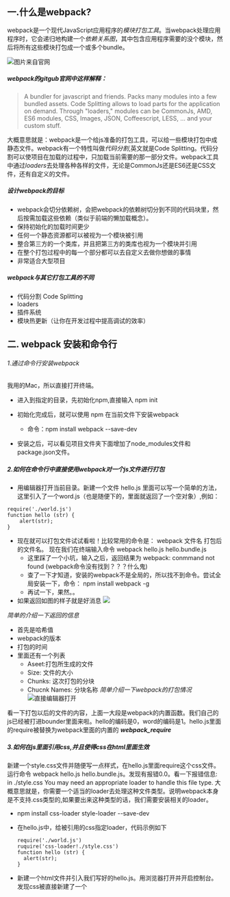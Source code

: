 ## 一.什么是webpack?
webpack是一个现代JavaScript应用程序的*模块打包工具*。当webpack处理应用程序时，它会递归地构建一个*依赖关系图*，其中包含应用程序需要的没个模块，然后将所有这些模块打包成一个或多个bundle。


![图片来自官网](https://i.loli.net/2017/12/06/5a27a2fef147b.png)

##### webpack的gitgub官网中这样解释：
> A bundler for javascript and friends. Packs many modules into a few bundled assets. Code Splitting allows to load parts for the application on demand. Through "loaders," modules can be CommonJs, AMD, ES6 modules, CSS, Images, JSON, Coffeescript, LESS, ... and your custom stuff.

大概意思就是：webpack是一个给js准备的打包工具，可以给一些模块打包中成静态文件。webpack有一个特性叫做*代码分割*,英文就是Code Splitting。代码分割可以使项目在加载的过程中，只加载当前需要的那一部分文件。webpack工具中通过*loaders*去处理各种各样的文件，无论是CommonJs还是ES6还是CSS文件，还有自定义的文件。

##### 设计webpack的目标
- webpack会切分依赖树，会把webpack的依赖树切分到不同的代码块里，然后按需加载这些依赖（类似于前端的懒加载概念）。
- 保持初始化的加载时间更少
- 任何一个静态资源都可以被视为一个模块被引用
- 整合第三方的一个类库，并且把第三方的类库也视为一个模块并引用
- 在整个打包过程中的每一个部分都可以去自定义去做你想做的事情
- 非常适合大型项目

##### webpack与其它打包工具的不同
- 代码分割 Code Splitting
- loaders
- 插件系统
- 模块热更新（让你在开发过程中提高调试的效率）

## 二. webpack 安装和命令行
###### 1.通过命令行安装webpack

我用的Mac，所以直接打开终端。

- 进入到指定的目录，先初始化npm,直接输入 npm init

- 初始化完成后，就可以使用 npm 在当前文件下安装webpack

   - 命令：npm install webpack --save-dev

- 安装之后，可以看见项目文件夹下面增加了node_modules文件和package.json文件。

##### 2.如何在命令行中直接使用webpack对一个js文件进行打包

- 用编辑器打开当前目录。新建一个文件 hello.js 里面可以写一个简单的方法，这里引入了一个word.js（也是随便下的，里面就返回了一个空对象）,例如：

```
require('./world.js')
function hello (str) {
	alert(str);
}

```
- 现在就可以打包文件试试看啦！比较常用的命令是： webpack 文件名 打包后的文件名。 现在我们在终端输入命令 webpack hello.js hello.bundle.js
  - 这里踩了一个小坑，输入之后，返回结果为 webpack: conmmand not found (webpack命令没有找到？？？什么鬼)
  - 查了一下才知道，安装的webpack不是全局的，所以找不到命令。尝试全局安装一下，命令： npm install webpack -g
  - 再试一下，果然。。
- 如果返回如图的样子就是好消息
![](https://i.loli.net/2017/12/06/5a27ae0f09ff5.png)

*简单的介绍一下返回的信息*

- 首先是哈希值
- webpack的版本
- 打包的时间
- 里面还有一个列表 
	- Aseet:打包所生成的文件
	- Size: 文件的大小
	- Chunks: 这次打包的分块
	- Chucnk Names: 分块名称
*简单介绍一下webpack的打包情况*
![直接编辑器打开](https://i.loli.net/2017/12/07/5a28b6e4d7120.png)

看一下打包以后的文件的内容，上面一大段是webpack的内置函数。我们自己的js已经被打进bounder里面来啦。hello的编码是0，word的编码是1。hello.js里面的require被替换为webpack里面的内置的 ___webpack_require___
##### 3.如何在js里面引用css,并且使得css在html里面生效
新建一个style.css文件并随便写一点样式，在hello.js里面require这个css文件。运行命令 webpack hello.js hello.bundle.js。发现有报错0.0。看一下报错信息: in ./style.css You may need an appropriate loader to handle this file type. 大概意思就是，你需要一个适当的loader去处理这种文件类型。说明webpack本身是不支持.css类型的,如果要出来这种类型的话，我们需要安装相关的loader。

- npm install css-loader style-loader --save-dev
- 在hello.js中，给被引用的css指定loader，代码示例如下

  	```
  	require('./world.js')
	ruquire('css-loader!./style.css')
	function hello (str) {
	  alert(str);
	}
  	```
- 新建一个html文件并引入我们写好的hello.js。用浏览器打开并开启控制台。发现css被直接新建了一个<style>标签，被直接的插入到head里面了。这就是通过loader做到的。*css-loader是使得webpack可以处理.css的文件，style-loader是把处理完的css新建一个style标签插入到html里*

上面的css打包方式比较麻烦，所以我们可以选择简单点儿的方式，直接在命令行里面操作。使用module-bind参数：webpack hello.js hello.bundle.js --module-bind 'css=style-loader!css-loader'（输入这行命令的时候，一定要把之前写在js里面的css-loader删掉，否则会报错，别问我为什么知道！）
